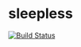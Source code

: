 # sleepless

[![Build Status](https://travis-ci.org/mj-ano/sleepless.svg?branch=master)](https://travis-ci.org/mj-ano/sleepless)
